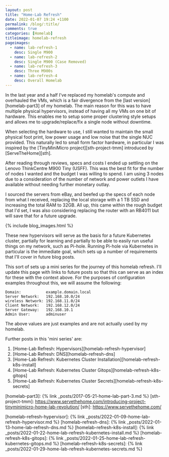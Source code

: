 ```yaml
---
layout: post
title: "Home-Lab Refresh"
date: 2022-01-07 19:24 +1100
permalink: /blog/:title/
comments: true
categories: [Homelab]
titleimage: homelab-refresh
pageimages:
  - name: lab-refresh-1
    desc: Single M900
  - name: lab-refresh-2
    desc: Single M900 (Case Removed)
  - name: lab-refresh-3
    desc: Three M900s
  - name: lab-refresh-4
    desc: Overall Homelab
---
```


In the last year and a half I've replaced my homelab's compute and overhauled the VMs, which is a fair divergence from the [last version][homelab-part3] of my homelab. The main reason for this was to have multiple physical hypervisors, instead of having all my VMs on one bit of hardware. This enables me to setup some proper clustering style setups and allows me to upgrade/replace/fix a single node without downtime.

When selecting the hardware to use, I still wanted to maintain the small physical foot print, low power usage and low noise that the single NUC provided. This naturally led to small form factor hardware, in particular I was inspired by the [TinyMiniMicro project][sth-project-tmm] introduced by [ServeTheHome][sth].

After reading through reviews, specs and costs I ended up settling on the Lenovo ThinkCentre M900 Tiny (USFF). This was the best fit for the number of nodes I wanted and the budget I was willing to spend. I am using 3 nodes due to a consideration of the number of network and power outlets I have available without needing further monetary outlay.

I sourced the servers from eBay, and beefed up the specs of each node from what I received, replacing the local storage with a 1 TB SSD and increasing the total RAM to 32GB. All up, this came within the rough budget that I'd set, I was also considering replacing the router with an RB4011 but will save that for a future upgrade.

{% include blog_images.html %}

These new hypervisors will serve as the basis for a future Kubernetes cluster, partially for learning and partially to be able to easily run useful things on my network, such as Pi-hole. Running Pi-hole via Kubernetes in particular is the immediate goal, which sets up a number of requirements that I'll cover in future blog posts.

This sort of sets up a mini series for the journey of this homelab refresh. I'll update this page with links to future posts so that this can serve as an index for these with the context above. For the purposes of configuration examples throughout this, we will assume the following:

```
Domain:           example.domain.local
Server Network:   192.168.10.0/24
wireless Network: 192.168.11.0/24
Client Network:   192.168.12.0/24
Server Gateway:   192.168.10.1
Admin User:       adminuser
```

The above values are just examples and are not actually used by my homelab.

Further posts in this 'mini series' are:

1. [Home-Lab Refresh: Hypervisors][homelab-refresh-hypervisor]
1. [Home-Lab Refresh: DNS][homelab-refresh-dns]
1. [Home-Lab Refresh: Kubernetes Cluster Installation][homelab-refresh-k8s-install]
1. [Home-Lab Refresh: Kubernetes Cluster Gitops][homelab-refresh-k8s-gitops]
1. [Home-Lab Refresh: Kubernetes Cluster Secrets][homelab-refresh-k8s-secrets]

[homelab-part3]:   {% link _posts/2017-05-21-home-lab-part-3.md %}
[sth-project-tmm]: https://www.servethehome.com/introducing-project-tinyminimicro-home-lab-revolution/
[sth]:             https://www.servethehome.com/

[homelab-refresh-hypervisor]:  {% link _posts/2022-01-09-home-lab-refresh-hypervisor.md %}
[homelab-refresh-dns]:         {% link _posts/2022-01-13-home-lab-refresh-dns.md %}
[homelab-refresh-k8s-install]: {% link _posts/2022-01-22-home-lab-refresh-kubernetes-install.md %}
[homelab-refresh-k8s-gitops]:  {% link _posts/2022-01-25-home-lab-refresh-kubernetes-gitops.md %}
[homelab-refresh-k8s-secrets]: {% link _posts/2022-01-29-home-lab-refresh-kubernetes-secrets.md %}
